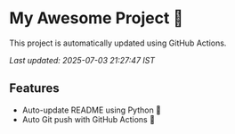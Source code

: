 # My Awesome Project 🚀

This project is automatically updated using GitHub Actions.

_Last updated: 2025-07-03 21:27:47 IST_

## Features
- Auto-update README using Python 🐍
- Auto Git push with GitHub Actions 🤖
